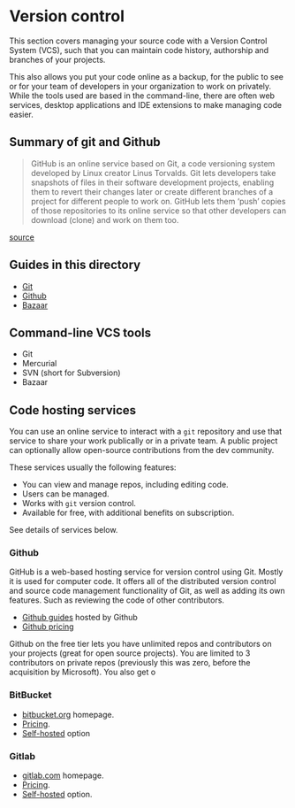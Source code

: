 # Version control

This section covers managing your source code with a Version Control System (VCS), such that you can maintain code history, authorship and branches of your projects. 

This also allows you put your code online as a backup, for the public to see or for your team of developers in your organization to work on privately. While the tools used are based in the command-line, there are often web services, desktop applications and IDE extensions to make managing code easier.


## Summary of git and Github

> GitHub is an online service based on Git, a code versioning system developed by Linux creator Linus Torvalds. Git lets developers take snapshots of files in their software development projects, enabling them to revert their changes later or create different branches of a project for different people to work on. GitHub lets them ‘push’ copies of those repositories to its online service so that other developers can download (clone) and work on them too.

[source](https://nakedsecurity.sophos.com/2020/06/01/github-uncovers-malicious-scanner-targeting-developers/)


## Guides in this directory

- [Git](Git/)
- [Github](Github/)
- [Bazaar](Bazaar/)


## Command-line VCS tools

- Git
- Mercurial 
- SVN (short for Subversion)
- Bazaar


## Code hosting services

You can use an online service to interact with a `git` repository and use that service to share your work publically or in a private team. A public project can optionally allow open-source contributions from the dev community.

These services usually the following features:

- You can view and manage repos, including editing code.
- Users can be managed.
- Works with `git` version control. 
- Available for free, with additional benefits on subscription.

See details of services below.


### Github

GitHub is a web-based hosting service for version control using Git. Mostly it is used for computer code. It offers all of the distributed version control and source code management functionality of Git, as well as adding its own features. Such as reviewing the code of other contributors.

- [Github guides](https://guides.github.com/) hosted by Github
- [Github pricing](https://github.com/pricing)

Github on the free tier lets you have unlimited repos and contributors on your projects (great for open source projects). You are limited to 3 contributors on private repos (previously this was zero, before the acquisition by Microsoft). You also get o

### BitBucket

- [bitbucket.org](https://bitbucket.org/) homepage.
- [Pricing](https://bitbucket.org/product/pricing).
- [Self-hosted](https://bitbucket.org/product/enterprise) option

### Gitlab

- [gitlab.com](https://gitlab.com) homepage.
- [Pricing](https://about.gitlab.com/pricing/).
- [Self-hosted](https://about.gitlab.com/pricing/#self-managed) option.
